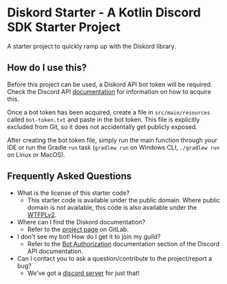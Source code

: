 # Diskord Starter - A Kotlin Discord SDK Starter Project

A starter project to quickly ramp up with the Diskord library.

## How do I use this?

Before this project can be used, a Diskord API bot token will be required.  Check the Discord API
[documentation](https://discord.com/developers/docs/intro) for information on how to acquire this.

Once a bot token has been acquired, create a file in `src/main/resources` called `bot-token.txt` and paste in the bot 
token.  This file is explicitly excluded from Git, so it does not accidentally get publicly exposed.

After creating the bot token file, simply run the main function through your IDE or run the Gradle `run` task 
(`gradlew run` on Windows CLI, `./gradlew run` on Linux or MacOS).

## Frequently Asked Questions

* What is the license of this starter code?
    * This starter code is available under the public domain.  Where public domain is not available, this code is also 
      available under the [WTFPLv2](https://choosealicense.com/licenses/wtfpl/).
* Where can I find the Diskord documentation?
    * Refer to the [project page](https://gitlab.com/jesselcorbett/diskord) on GitLab.
* I don't see my bot! How do I get it to join my guild?
    * Refer to the [Bot Authorization](https://discord.com/developers/docs/topics/oauth2#bots) documentation section of 
      the Discord API documentation.
* Can I contact you to ask a question/contribute to the project/report a bug?
    * We've got a [discord server](https://discord.gg/UPTWsZ5) for just that!
